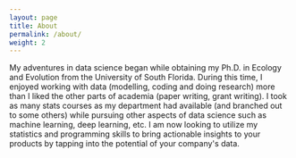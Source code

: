 ```yaml
---
layout: page
title: About
permalink: /about/
weight: 2
---
```


My adventures in data science began while obtaining my Ph.D. in Ecology and Evolution from the University of South Florida. During this time, I enjoyed working with data (modelling, coding and doing research) more than I liked the other parts of academia (paper writing, grant writing). I took as many stats courses as my department had available (and branched out to some others) while pursuing other aspects of data science such as machine learning, deep learning, etc. I am now looking to utilize my statistics and programming skills to bring actionable insights to your products by tapping into the potential of your company's data.
